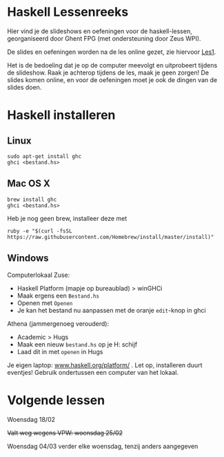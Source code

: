Haskell Lessenreeks
===================

Hier vind je de slideshows en oefeningen voor de haskell-lessen, georganiseerd door Ghent FPG (met ondersteuning door Zeus WPI).

De slides en oefeningen worden na de les online gezet, zie hiervoor [Les1](Les1).

Het is de bedoeling dat je op de computer meevolgt en uitprobeert tijdens de slideshow. Raak je achterop tijdens de les, maak je geen zorgen! De slides komen online, en voor de oefeningen moet je ook de dingen van de slides doen.

Haskell installeren
===================

Linux
-----

    sudo apt-get install ghc
    ghci <bestand.hs>

Mac OS X
--------

    brew install ghc
    ghci <bestand.hs>

Heb je nog geen brew, installeer deze met

    ruby -e "$(curl -fsSL https://raw.githubusercontent.com/Homebrew/install/master/install)"

Windows
-------

Computerlokaal Zuse:
- Haskell Platform (mapje op bureaublad) > winGHCi
- Maak ergens een ````Bestand.hs````
- Openen met ````Openen````
- Je kan het bestand nu aanpassen met de oranje ````edit````-knop in ghci

Athena (jammergenoeg verouderd):

- Academic > Hugs
- Maak een nieuw ````bestand.hs```` op je H: schijf
- Laad dit in met ````openen```` in Hugs


Je eigen laptop: www.haskell.org/platform/ . Let op, installeren duurt eventjes!
Gebruik ondertussen een computer van het lokaal.


Volgende lessen
===============

Woensdag 18/02

~~Valt weg wegens VPW: woensdag 25/02~~

Woensdag 04/03
verder elke woensdag, tenzij anders aangegeven
